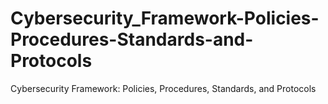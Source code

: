 # Cybersecurity_Framework-Policies-Procedures-Standards-and-Protocols
Cybersecurity Framework: Policies, Procedures, Standards, and Protocols
